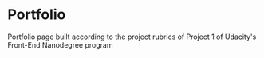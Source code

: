 # Portfolio
Portfolio page built according to the project rubrics of Project 1 of Udacity's Front-End Nanodegree program 
